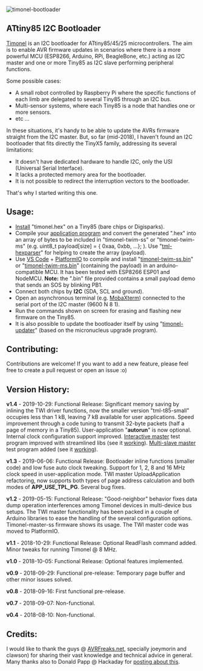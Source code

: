 ![timonel-bootloader](https://github.com/casanovg/timonel/blob/media/timonel-github-wh.jpg)
## ATtiny85 I2C Bootloader

[Timonel](https://github.com/casanovg/timonel.git) is an I2C bootloader for ATtiny85/45/25 microcontrollers. The aim is to enable AVR firmware updates in scenarios where there is a more powerful MCU (ESP8266, Arduino, RPi, BeagleBone, etc.) acting as I2C master and one or more Tiny85 as I2C slave performing peripheral functions.

Some possible cases:

* A small robot controlled by Raspberry Pi where the specific functions of each limb are delegated to several Tiny85 through an I2C bus.
* Multi-sensor systems, where each Tiny85 is a node that handles one or more sensors.
* etc ...

In these situations, it's handy to be able to update the AVRs firmware straight from the I2C master. But, so far (mid-2018), I haven't found an I2C bootloader that fits directly the TinyX5 family, addressing its several limitations:

* It doesn't have dedicated hardware to handle I2C, only the USI (Universal Serial Interface).
* It lacks a protected memory area for the bootloader.
* It is not possible to redirect the interruption vectors to the bootloader.

That's why I started writing this one.

## Usage:

* [Install](/timonel-bootloader/README.md#Installation) "timonel.hex" on a Tiny85 (bare chips or Digisparks).
* Compile your [application program](/apps) and convert the generated ".hex" into an array of bytes to be included in "timonel-twim-ss" or "timonel-twim-ms" (e.g. uint8\_t payload[size] = { 0xaa, 0xbb, ...}; ). Use "[tml-hexparser](/timonel-hexparser)" for helping to create the array (payload).
* Use [VS Code](http://code.visualstudio.com) + [PlatformIO](http://platformio.org) to compile and install "[timonel-twim-ss.bin](/timonel-twim-ss)" or "[timonel-twim-ms.bin](/timonel-twim-ms)" (containing the payload) in an arduino-compatible MCU. It has been tested with ESP8266 ESP01 and NodeMCU. **Note:** the ".bin" file provided contains a small payload demo that sends an SOS by blinking PB1.
* Connect both chips by **I2C** (SDA, SCL and ground).
* Open an asynchronous terminal (e.g. [MobaXterm](http://mobaxterm.mobatek.net)) connected to the serial port of the I2C master (9600 N 8 1).
* Run the commands shown on screen for erasing and flashing new firmware on the Tiny85.
* It is also possible to update the bootloader itself by using "[timonel-updater](/timonel-updater)" (based on the micronucleus upgrade program).

## Contributing:

Contributions are welcome! If you want to add a new feature, please feel free to create a pull request or open an issue :o)

## Version History:

**v1.4** \- 2019\-10\-29: Functional Release: Significant memory saving by inlining the TWI driver functions\, now the smaller version "tml\-t85\-small" occupies less than 1 kB\, leaving 7 kB available for user applications\. Speed improvement through a code tuning to transmit 32\-byte packets \(half a page of memory in a Tiny85\)\. User\-application "**autorun**" is now optional. Internal clock configuration support improved. [Interactive master](/timonel-twim-ss) test program improved with streamlined libs (see it [working](http://youtu.be/-7GOMToGvzI)). [Multi-slave master](/timonel-twim-ms) test program added (see it [working](http://youtu.be/PM9X1thrdOY)).

**v1.3** \- 2019\-06\-06: Functional Release: Bootloader inline functions \(smaller code\) and low fuse auto clock tweaking\. Support for 1\, 2\, 8 and 16 MHz clock speed in user\-application mode\. TWI master UploadApplication refactoring\, now supports both types of page address calculation and both modes of **APP\_USE\_TPL\_PG**. Several bug fixes.

**v1.2** \- 2019\-05\-15: Functional Release: "Good\-neighbor" behavior fixes data dump operation interferences among Timonel devices in multi\-device bus setups\. The TWI master functionality has been packed in a couple of Arduino libraries to ease the handling of the several configuration options\. Timonel\-master\-ss firmware shows its usage\. The TWI master code was moved to PlatformIO\.

**v1.1** \- 2018\-10\-29: Functional Release: Optional ReadFlash command added\. Minor tweaks for running Timonel @ 8 MHz\.

**v1.0** \- 2018\-10\-05: Functional Release: Optional features implemented\.

**v0.9** \- 2018\-09\-29: Functional pre\-release: Temporary page buffer and other minor issues solved\.

**v0.8** \- 2018\-09\-16: First functional pre\-release\.

**v0.7** \- 2018\-09\-07: Non\-functional\.

**v0.4** \- 2018\-08\-10: Non\-functional\.

## Credits:

I would like to thank the guys @ [AVRFreaks.net](http://www.avrfreaks.net), specially joeymorin and clawson) for sharing their vast knowledge and technical advice in general. Many thanks also to Donald Papp @ Hackaday for [posting about this](https://hackaday.com/2018/10/20/i2c-bootloader-for-attiny85-lets-other-micros-push-firmware-updates).
